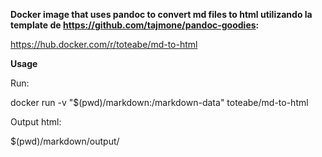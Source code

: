 **Docker image that uses pandoc to convert md files to html utilizando la template de https://github.com/tajmone/pandoc-goodies:**

https://hub.docker.com/r/toteabe/md-to-html

**Usage**

Run: 

docker run -v "$(pwd)/markdown:/markdown-data" toteabe/md-to-html

Output html: 

$(pwd)/markdown/output/